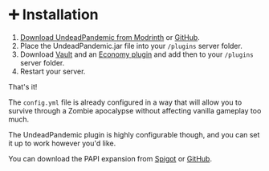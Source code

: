 # ➕ Installation

1. [Download UndeadPandemic from Modrinth](https://modrinth.com/plugin/undeadpandemic) or [GitHub](https://github.com/GamerMedic/UndeadPandemic/releases).
2. Place the UndeadPandemic.jar file into your `/plugins` server folder.
3. Download [Vault](https://www.spigotmc.org/resources/vault.34315/) and an [Economy plugin](https://modrinth.com/plugins?f=categories:economy) and add then to your `/plugins` server folder.
4. Restart your server.

That's it!

The `config.yml` file is already configured in a way that will allow you to survive through a Zombie apocalypse without affecting vanilla gameplay too much.

The UndeadPandemic plugin is highly configurable though, and you can set it up to work however you'd like.

You can download the PAPI expansion from [Spigot](https://www.spigotmc.org/resources/undeadpandemic-papi-expansion.97079/) or [GitHub](https://github.com/GamerMedic/UndeadPandemic).
